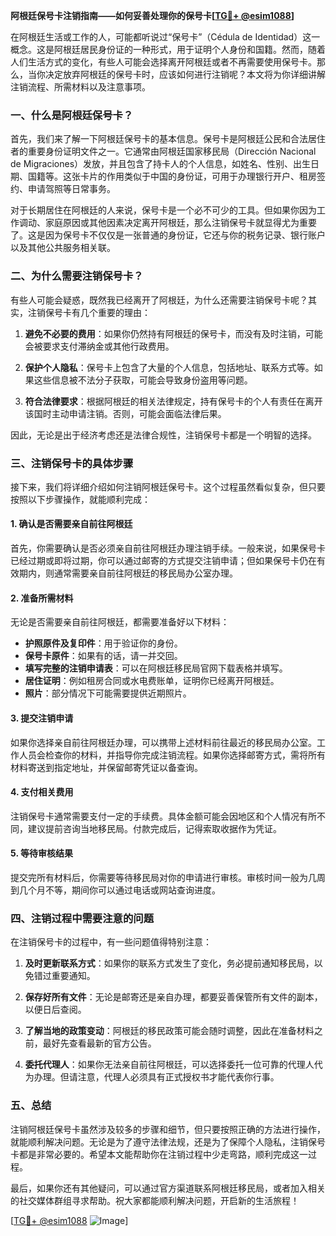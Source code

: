 **阿根廷保号卡注销指南——如何妥善处理你的保号卡[[TG💪+ @esim1088](https://t.me/s/esim1088)]**

在阿根廷生活或工作的人，可能都听说过“保号卡”（Cédula de Identidad）这一概念。这是阿根廷居民身份证的一种形式，用于证明个人身份和国籍。然而，随着人们生活方式的变化，有些人可能会选择离开阿根廷或者不再需要使用保号卡。那么，当你决定放弃阿根廷的保号卡时，应该如何进行注销呢？本文将为你详细讲解注销流程、所需材料以及注意事项。

### 一、什么是阿根廷保号卡？

首先，我们来了解一下阿根廷保号卡的基本信息。保号卡是阿根廷公民和合法居住者的重要身份证明文件之一。它通常由阿根廷国家移民局（Dirección Nacional de Migraciones）发放，并且包含了持卡人的个人信息，如姓名、性别、出生日期、国籍等。这张卡片的作用类似于中国的身份证，可用于办理银行开户、租房签约、申请驾照等日常事务。

对于长期居住在阿根廷的人来说，保号卡是一个必不可少的工具。但如果你因为工作调动、家庭原因或其他因素决定离开阿根廷，那么注销保号卡就显得尤为重要了。这是因为保号卡不仅仅是一张普通的身份证，它还与你的税务记录、银行账户以及其他公共服务相关联。

### 二、为什么需要注销保号卡？

有些人可能会疑惑，既然我已经离开了阿根廷，为什么还需要注销保号卡呢？其实，注销保号卡有几个重要的理由：

1. **避免不必要的费用**：如果你仍然持有阿根廷的保号卡，而没有及时注销，可能会被要求支付滞纳金或其他行政费用。
   
2. **保护个人隐私**：保号卡上包含了大量的个人信息，包括地址、联系方式等。如果这些信息被不法分子获取，可能会导致身份盗用等问题。

3. **符合法律要求**：根据阿根廷的相关法律规定，持有保号卡的个人有责任在离开该国时主动申请注销。否则，可能会面临法律后果。

因此，无论是出于经济考虑还是法律合规性，注销保号卡都是一个明智的选择。

### 三、注销保号卡的具体步骤

接下来，我们将详细介绍如何注销阿根廷保号卡。这个过程虽然看似复杂，但只要按照以下步骤操作，就能顺利完成：

#### 1. 确认是否需要亲自前往阿根廷

首先，你需要确认是否必须亲自前往阿根廷办理注销手续。一般来说，如果保号卡已经过期或即将过期，你可以通过邮寄的方式提交注销申请；但如果保号卡仍在有效期内，则通常需要亲自前往阿根廷的移民局办公室办理。

#### 2. 准备所需材料

无论是否需要亲自前往阿根廷，都需要准备好以下材料：

- **护照原件及复印件**：用于验证你的身份。
- **保号卡原件**：如果有的话，请一并交回。
- **填写完整的注销申请表**：可以在阿根廷移民局官网下载表格并填写。
- **居住证明**：例如租房合同或水电费账单，证明你已经离开阿根廷。
- **照片**：部分情况下可能需要提供近期照片。

#### 3. 提交注销申请

如果你选择亲自前往阿根廷办理，可以携带上述材料前往最近的移民局办公室。工作人员会检查你的材料，并指导你完成注销流程。如果你选择邮寄方式，需将所有材料寄送到指定地址，并保留邮寄凭证以备查询。

#### 4. 支付相关费用

注销保号卡通常需要支付一定的手续费。具体金额可能会因地区和个人情况有所不同，建议提前咨询当地移民局。付款完成后，记得索取收据作为凭证。

#### 5. 等待审核结果

提交完所有材料后，你需要等待移民局对你的申请进行审核。审核时间一般为几周到几个月不等，期间你可以通过电话或网站查询进度。

### 四、注销过程中需要注意的问题

在注销保号卡的过程中，有一些问题值得特别注意：

1. **及时更新联系方式**：如果你的联系方式发生了变化，务必提前通知移民局，以免错过重要通知。
   
2. **保存好所有文件**：无论是邮寄还是亲自办理，都要妥善保管所有文件的副本，以便日后查阅。

3. **了解当地的政策变动**：阿根廷的移民政策可能会随时调整，因此在准备材料之前，最好先查看最新的官方公告。

4. **委托代理人**：如果你无法亲自前往阿根廷，可以选择委托一位可靠的代理人代为办理。但请注意，代理人必须具有正式授权书才能代表你行事。

### 五、总结

注销阿根廷保号卡虽然涉及较多的步骤和细节，但只要按照正确的方法进行操作，就能顺利解决问题。无论是为了遵守法律法规，还是为了保障个人隐私，注销保号卡都是非常必要的。希望本文能帮助你在注销过程中少走弯路，顺利完成这一过程。

最后，如果你还有其他疑问，可以通过官方渠道联系阿根廷移民局，或者加入相关的社交媒体群组寻求帮助。祝大家都能顺利解决问题，开启新的生活旅程！

[[TG💪+ @esim1088](https://t.me/s/esim1088) ![Image](https://i.postimg.cc/4NQfJmqS/Snipaste-2025-05-13-00-14-12.png)]